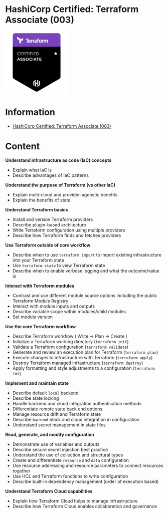 # HashiCorp Certified: Terraform Associate (003)

<img src="image.png" width="200" height="200" />

# Information

* [HashiCorp Certified: Terraform Associate (003)](https://www.hashicorp.com/certification/terraform-associate)

# Content

**Understand infrastructure as code (IaC) concepts**

* Explain what IaC is
* Describe advantages of IaC patterns

**Understand the purpose of Terraform (vs other IaC)**

* Explain multi-cloud and provider-agnostic benefits
* Explain the benefits of state

**Understand Terraform basics**

* Install and version Terraform providers
* Describe plugin-based architecture
* Write Terraform configuration using multiple providers
* Describe how Terraform finds and fetches providers

**Use Terraform outside of core workflow**

* Describe when to use `terraform import` to import existing infrastructure into your Terraform state 
* Use `terraform state` to view Terraform state
* Describe when to enable verbose logging and what the outcome/value is

**Interact with Terraform modules**

* Contrast and use different module source options including the public Terraform Module Registry
* Interact with module inputs and outputs
* Describe variable scope within modules/child modules
* Set module version

**Use the core Terraform workflow**

* Describe Terraform workflow ( Write -> Plan -> Create )
* Initialize a Terraform working directory (`terraform init`)
* Validate a Terraform configuration (`terraform validate`)
* Generate and review an execution plan for Terraform (`terraform plan`)
* Execute changes to infrastructure with Terraform (`terraform apply`)
* Destroy Terraform managed infrastructure (`terraform destroy`)
* Apply formatting and style adjustments to a configuration (`terraform fmt`)

**Implement and maintain state**

* Describe default `local` backend
* Describe state locking
* Handle backend and cloud integration authentication methods
* Differentiate remote state back end options
* Manage resource drift and Terraform state
* Describe `backend` block and cloud integration in configuration
* Understand secret management in state files

**Read, generate, and modify configuration**

* Demonstrate use of variables and outputs
* Describe secure secret injection best practice
* Understand the use of collection and structural types
* Create and differentiate `resource` and `data` configuration
* Use resource addressing and resource parameters to connect resources together
* Use HCL and Terraform functions to write configuration
* Describe built-in dependency management (order of execution based)

**Understand Terraform Cloud capabilities**

* Explain how Terraform Cloud helps to manage infrastructure
* Describe how Terraform Cloud enables collaboration and governance